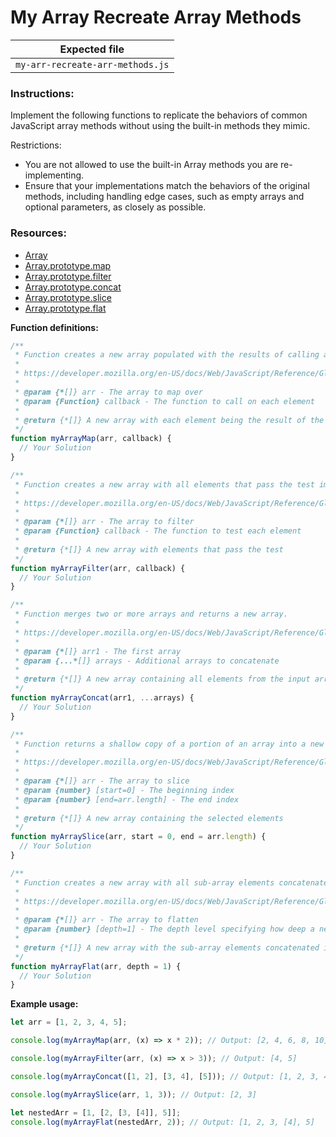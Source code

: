 # My Array Recreate Array Methods

| Expected file                    |
| -------------------------------- |
| `my-arr-recreate-arr-methods.js` |

### Instructions:

Implement the following functions to replicate the behaviors of common JavaScript array methods without using the built-in methods they mimic.

Restrictions:

- You are not allowed to use the built-in Array methods you are re-implementing.
- Ensure that your implementations match the behaviors of the original methods, including handling edge cases, such as empty arrays and optional parameters, as closely as possible.

### Resources:

- [Array](https://javascript.info/array)
- [Array.prototype.map](https://developer.mozilla.org/en-US/docs/Web/JavaScript/Reference/Global_Objects/Array/map)
- [Array.prototype.filter](https://developer.mozilla.org/en-US/docs/Web/JavaScript/Reference/Global_Objects/Array/filter)
- [Array.prototype.concat](https://developer.mozilla.org/en-US/docs/Web/JavaScript/Reference/Global_Objects/Array/concat)
- [Array.prototype.slice](https://developer.mozilla.org/en-US/docs/Web/JavaScript/Reference/Global_Objects/Array/slice)
- [Array.prototype.flat](https://developer.mozilla.org/en-US/docs/Web/JavaScript/Reference/Global_Objects/Array/flat)

**Function definitions:**

```js
/**
 * Function creates a new array populated with the results of calling a provided function on every element in the calling array.
 *
 * https://developer.mozilla.org/en-US/docs/Web/JavaScript/Reference/Global_Objects/Array/map
 *
 * @param {*[]} arr - The array to map over
 * @param {Function} callback - The function to call on each element
 *
 * @return {*[]} A new array with each element being the result of the callback function
 */
function myArrayMap(arr, callback) {
  // Your Solution
}

/**
 * Function creates a new array with all elements that pass the test implemented by the provided function.
 *
 * https://developer.mozilla.org/en-US/docs/Web/JavaScript/Reference/Global_Objects/Array/filter
 *
 * @param {*[]} arr - The array to filter
 * @param {Function} callback - The function to test each element
 *
 * @return {*[]} A new array with elements that pass the test
 */
function myArrayFilter(arr, callback) {
  // Your Solution
}

/**
 * Function merges two or more arrays and returns a new array.
 *
 * https://developer.mozilla.org/en-US/docs/Web/JavaScript/Reference/Global_Objects/Array/concat
 *
 * @param {*[]} arr1 - The first array
 * @param {...*[]} arrays - Additional arrays to concatenate
 *
 * @return {*[]} A new array containing all elements from the input arrays
 */
function myArrayConcat(arr1, ...arrays) {
  // Your Solution
}

/**
 * Function returns a shallow copy of a portion of an array into a new array object selected from start to end (end not included).
 *
 * https://developer.mozilla.org/en-US/docs/Web/JavaScript/Reference/Global_Objects/Array/slice
 *
 * @param {*[]} arr - The array to slice
 * @param {number} [start=0] - The beginning index
 * @param {number} [end=arr.length] - The end index
 *
 * @return {*[]} A new array containing the selected elements
 */
function myArraySlice(arr, start = 0, end = arr.length) {
  // Your Solution
}

/**
 * Function creates a new array with all sub-array elements concatenated into it recursively up to the specified depth.
 *
 * https://developer.mozilla.org/en-US/docs/Web/JavaScript/Reference/Global_Objects/Array/flat
 *
 * @param {*[]} arr - The array to flatten
 * @param {number} [depth=1] - The depth level specifying how deep a nested array structure should be flattened
 *
 * @return {*[]} A new array with the sub-array elements concatenated into it
 */
function myArrayFlat(arr, depth = 1) {
  // Your Solution
}
```

**Example usage:**

```javascript
let arr = [1, 2, 3, 4, 5];

console.log(myArrayMap(arr, (x) => x * 2)); // Output: [2, 4, 6, 8, 10]

console.log(myArrayFilter(arr, (x) => x > 3)); // Output: [4, 5]

console.log(myArrayConcat([1, 2], [3, 4], [5])); // Output: [1, 2, 3, 4, 5]

console.log(myArraySlice(arr, 1, 3)); // Output: [2, 3]

let nestedArr = [1, [2, [3, [4]], 5]];
console.log(myArrayFlat(nestedArr, 2)); // Output: [1, 2, 3, [4], 5]
```
